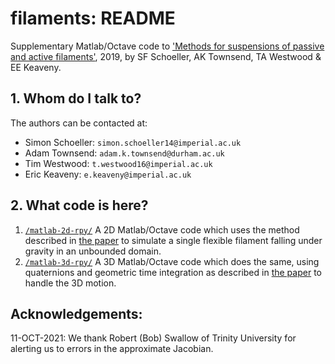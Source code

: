 # filaments: README

Supplementary Matlab/Octave code to ['Methods for suspensions of passive and active filaments'](https://arxiv.org/abs/1903.12609), 2019, by SF Schoeller, AK Townsend, TA Westwood & EE Keaveny.

## 1. Whom do I talk to?
The authors can be contacted at:

* Simon Schoeller: `simon.schoeller14@imperial.ac.uk`
* Adam Townsend: `adam.k.townsend@durham.ac.uk`
* Tim Westwood: `t.westwood16@imperial.ac.uk`
* Eric Keaveny: `e.keaveny@imperial.ac.uk`

## 2. What code is here?
1. [`/matlab-2d-rpy/`](https://github.com/ekeaveny/filaments/tree/master/matlab-2d-rpy) A 2D Matlab/Octave code which uses the method described in [the paper](https://arxiv.org/abs/1903.12609) to simulate a single flexible filament falling under gravity in an unbounded domain.
2. [`/matlab-3d-rpy/`](https://github.com/ekeaveny/filaments/tree/master/matlab-3d-rpy) A 3D Matlab/Octave code which does the same, using quaternions and geometric time integration as described in [the paper](https://arxiv.org/abs/1903.12609) to handle the 3D motion.

## Acknowledgements:
11-OCT-2021: We thank Robert (Bob) Swallow of Trinity University for alerting us to errors in the approximate Jacobian.
